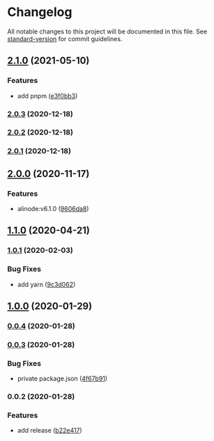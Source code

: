 # Changelog

All notable changes to this project will be documented in this file. See [standard-version](https://github.com/conventional-changelog/standard-version) for commit guidelines.

## [2.1.0](https://github.com/sqlwwx/docker-alinode/compare/v2.0.3...v2.1.0) (2021-05-10)


### Features

* add pnpm ([e3f0bb3](https://github.com/sqlwwx/docker-alinode/commit/e3f0bb3615b415b00069240e98f69f184dc5c6c9))

### [2.0.3](https://github.com/sqlwwx/docker-alinode/compare/v2.0.2...v2.0.3) (2020-12-18)

### [2.0.2](https://github.com/sqlwwx/docker-alinode/compare/v2.0.1...v2.0.2) (2020-12-18)

### [2.0.1](https://github.com/sqlwwx/docker-alinode/compare/v2.0.0...v2.0.1) (2020-12-18)

## [2.0.0](https://github.com/sqlwwx/docker-alinode/compare/v1.1.0...v2.0.0) (2020-11-17)


### Features

* alinode:v6.1.0 ([9606da8](https://github.com/sqlwwx/docker-alinode/commit/9606da8e06b89949006e1f991ec0cac396de1529))

## [1.1.0](https://github.com/sqlwwx/docker-alinode/compare/v1.0.1...v1.1.0) (2020-04-21)

### [1.0.1](https://github.com/sqlwwx/docker-alinode/compare/v1.0.0...v1.0.1) (2020-02-03)


### Bug Fixes

* add yarn ([9c3d062](https://github.com/sqlwwx/docker-alinode/commit/9c3d062b6f1dfe9c31141607ccf665204001209c))

## [1.0.0](https://github.com/sqlwwx/docker-alinode/compare/v0.0.4...v1.0.0) (2020-01-29)

### [0.0.4](https://github.com/sqlwwx/docker-alinode/compare/v0.0.3...v0.0.4) (2020-01-28)

### [0.0.3](https://github.com/sqlwwx/docker-alinode/compare/v0.0.2...v0.0.3) (2020-01-28)


### Bug Fixes

* private package.json ([4f67b91](https://github.com/sqlwwx/docker-alinode/commit/4f67b91c7c55624309db9682430e887d19c90ca6))

### 0.0.2 (2020-01-28)


### Features

* add release ([b22e417](https://github.com/sqlwwx/docker-alinode/commit/b22e417294fe31bfa327595635583aa5072ee0a3))
